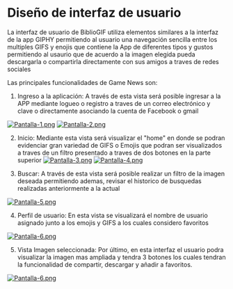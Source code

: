 #  Diseño de interfaz de usuario

La interfaz de usuario de BiblioGIF utiliza elementos similares a la interfaz de la app GIPHY permitiendo al usuario una navegación sencilla entre los multiples GIFS y enojis que contiene la App de diferentes tipos y gustos permitiendo al usaurio que de acuerdo a la imagen elegida pueda descargarla o compartirla directamente con sus amigos a traves de redes sociales 

Las principales funcionalidades de Game News son:

1)	Ingreso a la aplicación: A través de esta vista será posible ingresar a la APP mediante logueo o registro a traves de un correo electrónico y clave o directamente asociando la cuenta de Facebook o gmail  

 [![Pantalla-1.png](https://i.postimg.cc/V60L6skr/Pantalla-1.png)](https://postimg.cc/k69dYm8q)
 [![Pantalla-2.png](https://i.postimg.cc/L5m7Wvw9/Pantalla-2.png)](https://postimg.cc/47FB7vXq)
 
2)	Inicio: Mediante esta vista será visualizar el "home" en donde se podran evidenciar gran variedad de GIFS o Emojis que podran ser visualizados a traves de un filtro presentado a traves de dos botones en la parte superior
 [![Pantalla-3.png](https://i.postimg.cc/fybCXP19/Pantalla-3.png)](https://postimg.cc/DJt13xvv)
 [![Pantalla-4.png](https://i.postimg.cc/SKFfxRr3/Pantalla-4.png)](https://postimg.cc/VJgC7Y2W)
 
3)	Buscar: A través de esta vista será posible realizar un filtro de la imagen deseada permitiendo ademas, revisar el historico de busquedas realizadas anteriormente a la actual 

 [![Pantalla-5.png](https://i.postimg.cc/d1KkzSFT/Pantalla-5.png)](https://postimg.cc/jWZSfcLs)
 
4) Perfil de usuario: En esta vista se visualizará el nombre de usuario asignado junto a los emojis y GIFS a los cuales considero favoritos

 [![Pantalla-6.png](https://i.postimg.cc/L8tMxyxW/Pantalla-6.png)](https://postimg.cc/75Zc6N81)
 
5)	Vista Imagen seleccionada: Por último, en esta interfaz el usuario podra visualizar la imagen mas ampliada y tendra 3 botones los cuales tendran la funcionalidad de compartir, descargar y añadir a favoritos.  

 [![Pantalla-6.png](https://i.postimg.cc/L8tMxyxW/Pantalla-6.png)](https://postimg.cc/75Zc6N81)
 
